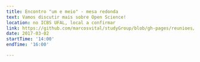 ```yaml
---
title: Encontro "um e meio" - mesa redonda
text: Vamos discutir mais sobre Open Science!
location: no ICBS UFAL, local a confirmar
link: https://github.com/marcosvital/studyGroup/blob/gh-pages/reunioes/Reuniao1emeio.md
date: 2017-03-02
startTime: '14:00'
endTime: '16:00'

---
```


